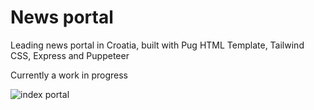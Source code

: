# News portal
Leading news portal in Croatia, built with Pug HTML Template, Tailwind CSS, Express and Puppeteer

Currently a work in progress

![index portal](https://github.com/[zeelib1]/[news-testing]/blob/[master]/index.jpg?raw=true)

